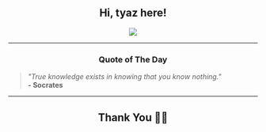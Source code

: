 <h2 align="center"> Hi, tyaz here!</h2>

<p align="center">
<a href="https://github.com/tyazx" alt="github streak"><img src="https://dvst-streak.herokuapp.com/?user=tyazx&theme=tokyonight&fire=DD472C"></a>
</p>

<hr>
<h3 align="center">Quote of The Day</h3>
<p align="center">
<blockquote>
<i>"True knowledge exists in knowing that you know nothing."</i>
<br>
<b>- Socrates</b>
</blockquote>
</p>


<hr>
<h2 align="center">Thank You 🙏🏼</h2>
